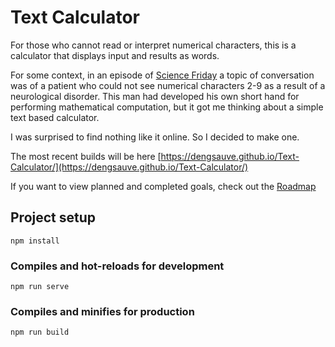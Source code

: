 # Text Calculator

For those who cannot read or interpret numerical characters,
this is a calculator that displays input and results as words.

For some context, in an episode of [Science Friday](https://www.sciencefriday.com/segments/man-couldnt-see-numbers/)
a topic of conversation was of a patient who could not see numerical characters 2-9 as a result of a neurological 
disorder. This man had developed his own short hand for performing mathematical computation, 
but it got me thinking about a simple text based calculator. 

I was surprised to find nothing like it online. So I decided to make one.

The most recent builds will be here [https://dengsauve.github.io/Text-Calculator/](https://dengsauve.github.io/Text-Calculator/)

If you want to view planned and completed goals, check out the [Roadmap](ROADMAP.md)

## Project setup
```
npm install
```

### Compiles and hot-reloads for development
```
npm run serve
```

### Compiles and minifies for production
```
npm run build
```
